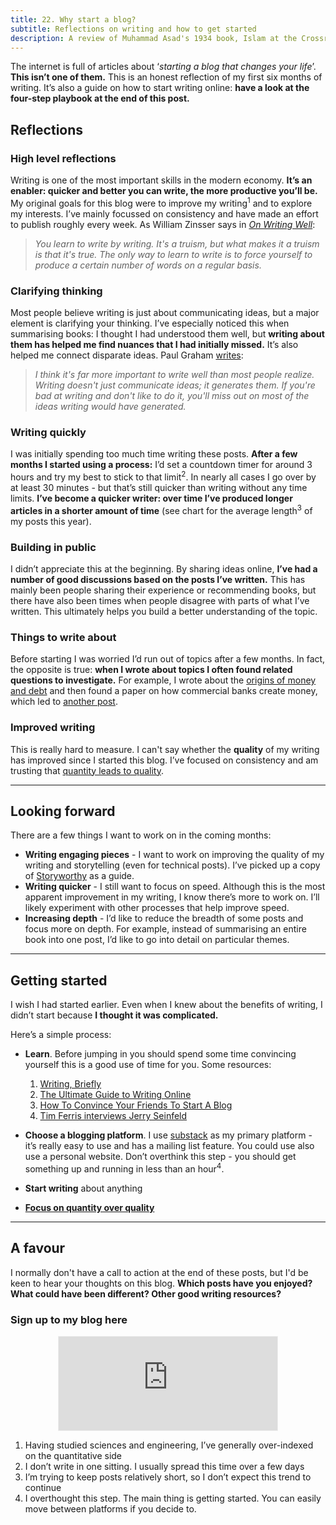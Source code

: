```yaml
---
title: 22. Why start a blog?
subtitle: Reflections on writing and how to get started
description: A review of Muhammad Asad's 1934 book, Islam at the Crossroads
---
```


The internet is full of articles about ‘*starting a blog that changes your life*’. __This isn’t one of them.__ This is an honest reflection of my first six months of writing. It’s also a guide on how to start writing online: __have a look at the four-step playbook at the end of this post.__

## Reflections
### High level reflections
Writing is one of the most important skills in the modern economy. __It’s an enabler: quicker and better you can write, the more productive you’ll be.__ My original goals for this blog were to improve my writing<sup>1</sup> and to explore my interests. I’ve mainly focussed on consistency and have made an effort to publish roughly every week. As William Zinsser says in *[On Writing Well](https://taariq.substack.com/p/on-writing-well)*:

> *You learn to write by writing. It's a truism, but what makes it a truism is that it's true. The only way to learn to write is to force yourself to produce a certain number of words on a regular basis.*

### Clarifying thinking
Most people believe writing is just about communicating ideas, but a major element is clarifying your thinking. I’ve especially noticed this when summarising books: I thought I had understood them well, but __writing about them has helped me find nuances that I had initially missed.__ It’s also helped me connect disparate ideas. Paul Graham [writes](http://www.paulgraham.com/writing44.html):

>*I think it's far more important to write well than most people realize. Writing doesn't just communicate ideas; it generates them. If you're bad at writing and don't like to do it, you'll miss out on most of the ideas writing would have generated.*

### Writing quickly
I was initially spending too much time writing these posts. __After a few months I started using a process:__ I’d set a countdown timer for around 3 hours and try my best to stick to that limit<sup>2</sup>. In nearly all cases I go over by at least 30 minutes - but that’s still quicker than writing without any time limits. __I’ve become a quicker writer: over time I’ve produced longer articles in a shorter amount of time__ (see chart for the average length<sup>3</sup> of my posts this year).

### Building in public
I didn’t appreciate this at the beginning. By sharing ideas online, __I’ve had a number of good discussions based on the posts I’ve written.__ This has mainly been people sharing their experience or recommending books, but there have also been times when people disagree with parts of what I’ve written. This ultimately helps you build a better understanding of the topic.

### Things to write about
Before starting I was worried I’d run out of topics after a few months. In fact, the opposite is true: __when I wrote about topics I often found related questions to investigate.__ For example, I wrote about the [origins of money and debt](https://taariq.substack.com/p/7-debt-and-the-story-of-money) and then found a paper on how commercial banks create money, which led to [another post](https://taariq.substack.com/p/10-creating-money).

### Improved writing
This is really hard to measure. I can't say whether the __quality__ of my writing has improved since I started this blog. I’ve focused on consistency and am trusting that [quantity leads to quality](https://austinkleon.com/2020/12/10/quantity-leads-to-quality-the-origin-of-a-parable/).

-----
## Looking forward
There are a few things I want to work on in the coming months:

- __Writing engaging pieces__ - I want to work on improving the quality of my writing and storytelling (even for technical posts). I’ve picked up a copy of [Storyworthy](https://matthewdicks.com/storyworthy) as a guide.
- __Writing quicker__ - I still want to focus on speed. Although this is the most apparent improvement in my writing, I know there’s more to work on. I’ll likely experiment with other processes that help improve speed.
- __Increasing depth__ - I’d like to reduce the breadth of some posts and focus more on depth. For example, instead of summarising an entire book into one post, I’d like to go into detail on particular themes.

-----
## Getting started
I wish I had started earlier. Even when I knew about the benefits of writing, I didn’t start because __I thought it was complicated.__

Here’s a simple process:
- __Learn__. Before jumping in you should spend some time convincing yourself this is a good use of time for you. Some resources:
    1. [Writing, Briefly](http://www.paulgraham.com/writing44.html)
    2. [The Ultimate Guide to Writing Online](https://perell.com/essay/the-ultimate-guide-to-writing-online/)
    3. [How To Convince Your Friends To Start A Blog](https://notoverthinking.com/how-to-convince-your-friends-to-start-a-blog/)
    4. [Tim Ferris interviews Jerry Seinfeld](https://tim.blog/2020/12/08/jerry-seinfeld/)

- __Choose a blogging platform__. I use [substack](https://substack.com/) as my primary platform - it’s really easy to use and has a mailing list feature. You could use also use a personal website. Don’t overthink this step - you should get something up and running in less than an hour<sup>4</sup>.
- __Start writing__ about anything
- __[Focus on quantity over quality](https://austinkleon.com/2020/12/10/quantity-leads-to-quality-the-origin-of-a-parable/)__

---- -
## A favour
I normally don't have a call to action at the end of these posts, but I'd be keen to hear your thoughts on this blog. __Which posts have you enjoyed? What could have been different? Other good writing resources?__

### Sign up to my blog here
<div
  style="text-align:center;width:100%;">
<iframe src="https://taariq.substack.com/embed" width="350" height="150" style="border:1px solid #EEE; background:white; margin: 0 auto; dislay: block;" frameborder="0" scrolling="no"></iframe>

</div>

1. Having studied sciences and engineering, I’ve generally over-indexed on the quantitative side
2. I don’t write in one sitting. I usually spread this time over a few days
3. I’m trying to keep posts relatively short, so I don’t expect this trend to continue
4. I overthought this step. The main thing is getting started. You can easily move between platforms if you decide to.
